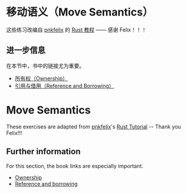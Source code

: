 # 移动语义（Move Semantics）

这些练习改编自 [pnkfelix](https://github.com/pnkfelix) 的 [Rust 教程](https://pnkfelix.github.io/rust-examples-icfp2014/) —— 感谢 Felix！！！

## 进一步信息

在本节中，书中的链接尤为重要。

- [所有权（Ownership）](https://doc.rust-lang.org/book/ch04-01-what-is-ownership.html)
- [引用与借用（Reference and Borrowing）](https://doc.rust-lang.org/book/ch04-02-references-and-borrowing.html)

# Move Semantics

These exercises are adapted from [pnkfelix](https://github.com/pnkfelix)'s [Rust Tutorial](https://pnkfelix.github.io/rust-examples-icfp2014/) -- Thank you Felix!!!

## Further information

For this section, the book links are especially important.

- [Ownership](https://doc.rust-lang.org/book/ch04-01-what-is-ownership.html)
- [Reference and borrowing](https://doc.rust-lang.org/book/ch04-02-references-and-borrowing.html)
